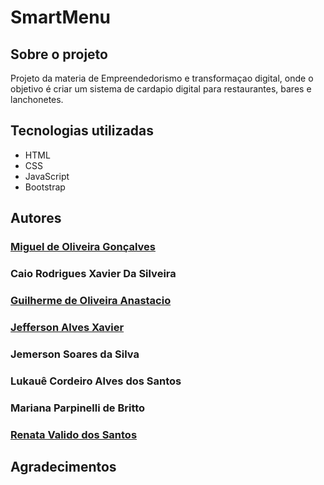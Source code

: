 # SmartMenu
## Sobre o projeto 

Projeto da materia de Empreendedorismo e transformaçao digital, onde o objetivo é criar um sistema de cardapio digital para restaurantes, bares e lanchonetes.

## Tecnologias utilizadas

- HTML
- CSS
- JavaScript
- Bootstrap
 

## Autores

### [Miguel de Oliveira Gonçalves](https://www.linkedin.com/in/miguel-de-oliveira-gon%C3%A7alves-298733247/)
### Caio Rodrigues Xavier Da Silveira 
### [Guilherme de Oliveira Anastacio](https://www.linkedin.com/in/guilherme-de-oliveira-anast%C3%A1cio-172563b6/)
### [Jefferson Alves Xavier](https://www.linkedin.com/in/jefferson-xavier-4938a0260/)
### Jemerson Soares da Silva
### Lukauê Cordeiro Alves dos Santos
### Mariana Parpinelli de Britto
### [Renata Valido dos Santos](https://www.linkedin.com/in/renata-valido/)

## Agradecimentos
